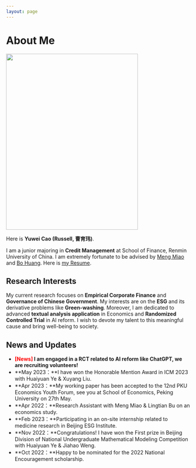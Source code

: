 ```yaml
---
layout: page
---
```


# About Me

<img src="https://Russ0024.github.io/3月23-01-曹育玮证件照.jpg" class="floatpic" width="360" height="480">

Here is **Yuwei Cao (Russell, 曹育玮)**.

I am a junior majoring in **Credit Management** at School of Finance, Renmin University of China. I am extremely fortunate to be advised by [Meng Miao](http://sf.ruc.edu.cn/info/1428/9676.htm) and [Bo Huang](http://sf.ruc.edu.cn/info/1287/8143.htm). Here is [my Resume](https://Russ0024.github.io/file/曹育玮-中国人民大学财政金融学院-信用管理.pdf).

## Research Interests

My current research focuses on **Empirical Corporate Finance** and **Governance of Chinese Government**. My interests are on the **ESG** and its derivative problems like **Green-washing**. Moreover, I am dedicated to advanced **textual analysis application** in Economics and **Randomized Controlled Trial** in AI reform. I wish to devote my talent to this meaningful cause and bring well-being to society.

## News and Updates

- **<font color='red'>[News]</font> I am engaged in a RCT related to AI reform like ChatGPT, we are recruiting volunteers!**
- **May 2023：**I have won the Honorable Mention Award in ICM 2023 with Huaiyuan Ye & Xuyang Liu.
- **Apr 2023：**My working paper has been accepted to the 12nd PKU Economics Youth Forum, see you at School of Economics, Peking University on 27th May.
- **Apr 2022：**Research Assistant with Meng Miao & Lingtian Bu on an economics study.
- **Feb 2023：**Participating in an on-site internship related to medicine research in Beijing ESG Institute.
- **Nov 2022：**Congratulations! I have won the First prize in Beijing Division of National Undergraduate Mathematical Modeling Competition with Huaiyuan Ye & Jiahao Weng.
- **Oct 2022：**Happy to be nominated for the 2022 National Encouragement scholarship.


